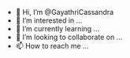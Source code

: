 - 👋 Hi, I’m @GayathriCassandra
- 👀 I’m interested in ...
- 🌱 I’m currently learning ...
- 💞️ I’m looking to collaborate on ...
- 📫 How to reach me ...

<!---
GayathriCassandra/GayathriCassandra is a ✨ special ✨ repository because its `README.md` (this file) appears on your GitHub profile.
You can click the Preview link to take a look at your changes.
--->

